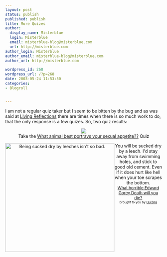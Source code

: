 ```yaml
---
layout: post
status: publish
published: publish
title: More Quizes
author:
  display_name: Misterblue
  login: Misterblue
  email: misterblue-blog@misterblue.com
  url: http://misterblue.com
author_login: Misterblue
author_email: misterblue-blog@misterblue.com
author_url: http://misterblue.com

wordpress_id: 268
wordpress_url: /?p=268
date: 2003-05-24 11:53:50
categories:
- Blogroll


---
```

<p class="MainPageEntryBody">
I am not a regular quiz taker but I seem to be bitten by the bug and as
was said at
<a href="http://www.livingreflections.com/blog/">Living Reflections</a>
there are times when there is so much work to do, that the only response
is a few quizes.  So, two quiz results:
</p>
<p class="MainPageEntryBody">
<center>
<div class="MainPageEntryBody">
<img src="http://home.neo.rr.com/bugslair/sextest/kitten.jpg">
</div>
Take the 
<a href="http://home.neo.rr.com/bugslair/sextest/comparison.htm">What
animal best portrays your sexual appetite??</a> Quiz 
</center>
</p>
<p>
<center>
<div class="MainPageEntryBody">
<img src="http://images.quizilla.com/R/redshoecult/1044341046_turesQUIZf.jpg" border="0" alt="Being sucked dry by leeches isn't so bad." width="350" style="float:left">
You will be sucked dry by a leech. 
I'd stay away from swimming holes, and stick to good old cement. 
Even if it does hurt like hell when your toe scrapes the bottom.
</div>
<div>
<a href="http://quizilla.com/users/redshoecult/quizzes/What%20horrible%20Edward%20Gorey%20Death%20will%20you%20die%3F/"> <font size="-1">What horrible Edward Gorey Death will you die?</font></a>
</div> 
<font size="-3">brought to you by 
<a href="http://quizilla.com">Quizilla</a></font>
</center>
<br clear="all"/>
</p>
